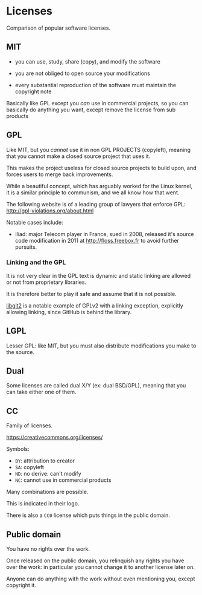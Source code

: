 # Licenses

Comparison of popular software licenses.

## MIT

- you can use, study, share (copy), and modify the software

- you are not obliged to open source your modifications

- every substantial reproduction of the software must maintain the copyright note

Basically like GPL except you *can* use in commercial projects,
so you can basically do anything you want, except remove the license from sub products

## GPL

Like MIT, but you *cannot* use it in non GPL PROJECTS (copyleft),
meaning that you cannot make a closed source project that uses it.

This makes the project useless for closed source projects to build upon,
and forces users to merge back improvements.

While a beautiful concept, which has arguably worked for the Linux kernel,
it is a similar principle to communism, and we all know how that went.

The following website is of a leading group of lawyers that enforce GPL:
<http://gpl-violations.org/about.html>

Notable cases include:

-   Iliad: major Telecom player in France, sued in 2008,
    released it's source code modification in 2011 at
    <http://floss.freebox.fr> to avoid further pursuits.

### Linking and the GPL

It is not very clear in the GPL text is dynamic and static linking are allowed or not
from proprietary libraries.

It is therefore better to play it safe and assume that it is not possible.

[libgit2](https://github.com/libgit2/libgit2) is a notable example of GPLv2 with a linking exception,
explicitly allowing linking, since GitHub is behind the library.

## LGPL

Lesser GPL: like MIT, but you must also distribute modifications you make to the source.

## Dual

Some licenses are called dual X/Y (ex: dual BSD/GPL), meaning that you can
take either one of them.

## CC

Family of licenses.

<https://creativecommons.org/licenses/>

Symbols:

- `BY`: attribution to creator
- `SA`: copyleft
- `ND`: no derive: can't modify
- `NC`: cannot use in commercial products

Many combinations are possible.

This is indicated in their logo.

There is also a `CC0` license which puts things in the public domain.

## Public domain

You have no rights over the work.

Once released on the public domain, you relinquish any rights you have over the work:
in particular you cannot change it to another license later on.

Anyone can do anything with the work without even mentioning you, except copyright it.
